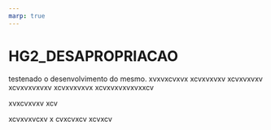 ```yaml
---
marp: true
---
```


# HG2_DESAPROPRIACAO
testenado o desenvolvimento do mesmo.
xvxvxcvxvx
xcvxvxvxv
xcvxvxvxv
xcvxvxvxvxv
xcvxvxvxvx
xcvxvxvxvxvxxcv

xvxcvxvxv
xcv

xcvxvxvcxv
x
cvxcvxcv
xcvxcv